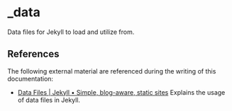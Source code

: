 # _data

Data files for Jekyll to load and utilize from.

## References

The following external material are referenced during the writing of this documentation:

* [Data Files | Jekyll • Simple, blog-aware, static sites](https://jekyllrb.com/docs/step-by-step/06-data-files/)
  Explains the usage of data files in Jekyll.
